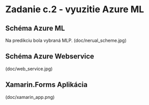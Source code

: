 # Zadanie c.2 - vyuzitie Azure ML
## Schéma Azure ML
Na predikciu bola vybraná MLP.
(doc/nerual_scheme.jpg)

## Schéma Azure Webservice
(doc/web_service.jpg)

## Xamarin.Forms Aplikácia
(doc/xamarin_app.png)


